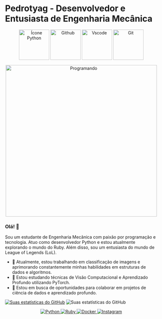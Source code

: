 ﻿# Pedrotyag - Desenvolvedor e Entusiasta de Engenharia Mecânica

<p align="center">
  <img src="https://user-images.githubusercontent.com/74038190/212257472-08e52665-c503-4bd9-aa20-f5a4dae769b5.gif" width="100" alt="Ícone Python">
  <img src="https://user-images.githubusercontent.com/74038190/212257468-1e9a91f1-b626-4baa-b15d-5c385dfa7ed2.gif" width="100" alt="Github">
  <img src="https://user-images.githubusercontent.com/74038190/212257465-7ce8d493-cac5-494e-982a-5a9deb852c4b.gif" width="100" alt="Vscode">
  <img src="https://user-images.githubusercontent.com/74038190/212281775-b468df30-4edc-4bf8-a4ee-f52e1aaddc86.gif" width="100" alt="Git">

</p>

<p align="center">
  <img src="https://user-images.githubusercontent.com/74038190/212750672-2f3f2b50-c84f-4ed8-a60a-849ae69ff9df.gif" width="500" alt="Programando">
</p>

### Olá! 👋
Sou um estudante de Engenharia Mecânica com paixão por programação e tecnologia. Atuo como desenvolvedor Python e estou atualmente explorando o mundo do Ruby. Além disso, sou um entusiasta do mundo de League of Legends (LoL).

- 🔭 Atualmente, estou trabalhando em classificação de imagens e aprimorando constantemente minhas habilidades em estruturas de dados e algoritmos.
- 🌱 Estou estudando técnicas de Visão Computacional e Aprendizado Profundo utilizando PyTorch.
- 🤝 Estou em busca de oportunidades para colaborar em projetos de ciência de dados e aprendizado profundo.

[![Suas estatísticas do GitHub](https://github-readme-stats.vercel.app/api?username=pedrotyag)](https://github.com/anuraghazra/github-readme-stats)
![Suas estatísticas do GitHub](https://github-readme-stats.vercel.app/api?username=pedrotyag)

<p align="center">
    <a href="https://www.python.org/" target="_blank">
        <img src="https://img.shields.io/badge/Python-%2314354C.svg?style=flat-square&logo=python&logoColor=white" alt="Python">
    </a>
    <a href="https://www.ruby-lang.org/" target="_blank">
        <img src="https://img.shields.io/badge/Ruby-%23CC342D.svg?style=flat-square&logo=ruby&logoColor=white" alt="Ruby">
    </a>
    <a href="https://www.docker.com/" target="_blank">
        <img src="https://img.shields.io/badge/Docker-%232496ED.svg?style=flat-square&logo=docker&logoColor=white" alt="Docker">
    </a>
    <a href="https://www.instagram.com/pedro_tyag/" target="_blank">
        <img src="https://img.shields.io/badge/Instagram-%23E4405F.svg?style=flat-square&logo=instagram&logoColor=white" alt="Instagram">
    </a>
</p>


